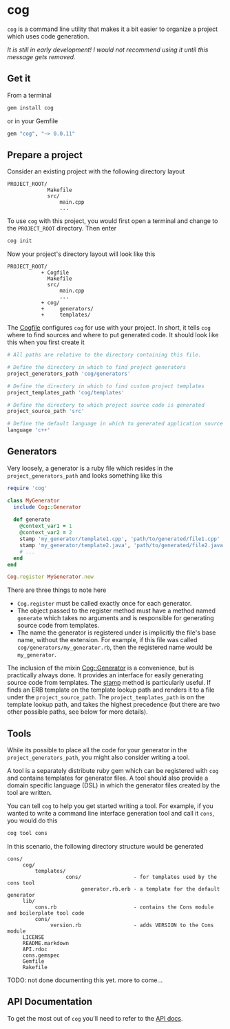 cog
=====

`cog` is a command line utility that makes it a bit easier to organize a project
which uses code generation.

_It is still in early development! I would not recommend using it until this message gets removed._

Get it
------

From a terminal

```bash
gem install cog
```

or in your Gemfile

```ruby
gem "cog", "~> 0.0.11"
```

Prepare a project
-----------------

Consider an existing project with the following directory layout

```
PROJECT_ROOT/
             Makefile
             src/
                 main.cpp
                 ...
```

To use `cog` with this project, you would first open a terminal and change to
the `PROJECT_ROOT` directory. Then enter

```bash
cog init
```

Now your project's directory layout will look like this

```
PROJECT_ROOT/
           + Cogfile
             Makefile
             src/
                 main.cpp
                 ...
           + cog/
           +     generators/
           +     templates/
```

The [Cogfile](http://ktonon.github.com/cog/Cog/Config/Cogfile.html) configures
`cog` for use with your project. In short, it tells `cog` where to find sources
and where to put generated code. It should look like this when you first create
it

```ruby
# All paths are relative to the directory containing this file.

# Define the directory in which to find project generators
project_generators_path 'cog/generators'

# Define the directory in which to find custom project templates
project_templates_path 'cog/templates'

# Define the directory to which project source code is generated
project_source_path 'src'

# Define the default language in which to generated application source code
language 'c++'
```

Generators
----------

Very loosely, a generator is a ruby file which resides in the `project_generators_path`
and looks something like this

```ruby
require 'cog'

class MyGenerator
  include Cog::Generator
  
  def generate
    @context_var1 = 1
    @context_var2 = 2
    stamp 'my_generator/template1.cpp', 'path/to/generated/file1.cpp'
    stamp 'my_generator/template2.java', 'path/to/generated/file2.java'
    # ...
  end
end

Cog.register MyGenerator.new
```

There are three things to note here

* `Cog.register` must be called exactly once for each generator.
* The object passed to the register method must have a method named `generate` which takes no arguments and is responsible for generating source code from templates.
* The name the generator is registered under is implicitly the file's base name, without the extension. For example, if this file was called `cog/generators/my_generator.rb`, then the registered name would be `my_generator`.

The inclusion of the mixin
[Cog::Generator](http://ktonon.github.com/cog/Cog/Generator.html) is a
convenience, but is practically always done. It provides an interface for easily
generating source code from templates. The
[stamp](http://ktonon.github.com/cog/Cog/Generator.html#method-i-stamp) method
is particularly useful. If finds an ERB template on the template lookup path and
renders it to a file under the `project_source_path`. The
`project_templates_path` is on the template lookup path, and takes the highest
precedence (but there are two other possible paths, see below for more details).

Tools
-----

While its possible to place all the code for your generator in the
`project_generators_path`, you might also consider writing a tool.

A tool is a separately distribute ruby gem which can be registered with `cog`
and contains templates for generator files. A tool should also provide a domain
specific language (DSL) in which the generator files created by the tool are
written.

You can tell `cog` to help you get started writing a tool. For example, if you
wanted to write a command line interface generation tool and call it `cons`, you
would do this

```bash
cog tool cons
```

In this scenario, the following directory structure would be generated

```
cons/
     cog/
         templates/
                   cons/                 - for templates used by the cons tool
                        generator.rb.erb - a template for the default generator
     lib/
         cons.rb                         - contains the Cons module and boilerplate tool code
         cons/
              version.rb                 - adds VERSION to the Cons module
     LICENSE
     README.markdown
     API.rdoc
     cons.gemspec
     Gemfile
     Rakefile

```

TODO: not done documenting this yet. more to come...

API Documentation
-----------------

To get the most out of `cog` you'll need to refer to the [API docs](http://ktonon.github.com/cog/).
